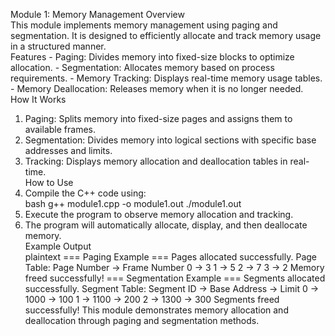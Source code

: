 Module 1: Memory Management 
Overview   
This module implements memory management using paging and segmentation. It is designed to 
efficiently allocate and track memory usage in a structured manner.   
Features   - Paging: Divides memory into fixed-size blocks to optimize allocation. - Segmentation: Allocates memory based on process requirements. - Memory Tracking: Displays real-time memory usage tables. - Memory Deallocation: Releases memory when it is no longer needed.   
How It Works   
1. Paging: Splits memory into fixed-size pages and assigns them to available frames.   
2. Segmentation: Divides memory into logical sections with specific base addresses and limits.   
3. Tracking: Displays memory allocation and deallocation tables in real-time.   
How to Use   
1. Compile the C++ code using:   
bash 
g++ module1.cpp -o module1.out 
./module1.out 
2. Execute the program to observe memory allocation and tracking.   
3. The program will automatically allocate, display, and then deallocate memory.   
Example Output   
plaintext 
=== Paging Example === 
Pages allocated successfully. 
Page Table: 
Page Number -> Frame Number 
0 -> 3 
1 -> 5 
2 -> 7 
3 -> 2 
Memory freed successfully! 
=== Segmentation Example === 
Segments allocated successfully. 
Segment Table: 
Segment ID -> Base Address -> Limit 
0 -> 1000 -> 100 
1 -> 1100 -> 200 
2 -> 1300 -> 300 
Segments freed successfully! 
This module demonstrates memory allocation and deallocation through paging and segmentation 
methods.
